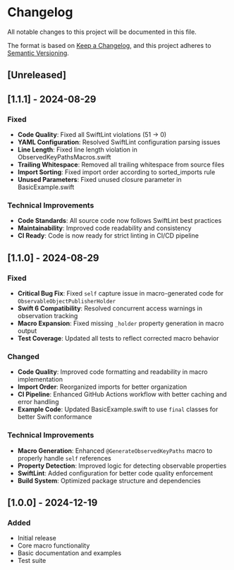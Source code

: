 # Changelog

All notable changes to this project will be documented in this file.

The format is based on [Keep a Changelog](https://keepachangelog.com/en/1.0.0/),
and this project adheres to [Semantic Versioning](https://semver.org/spec/v2.0.0.html).

## [Unreleased]

## [1.1.1] - 2024-08-29

### Fixed
- **Code Quality**: Fixed all SwiftLint violations (51 → 0)
- **YAML Configuration**: Resolved SwiftLint configuration parsing issues
- **Line Length**: Fixed line length violation in ObservedKeyPathsMacros.swift
- **Trailing Whitespace**: Removed all trailing whitespace from source files
- **Import Sorting**: Fixed import order according to sorted_imports rule
- **Unused Parameters**: Fixed unused closure parameter in BasicExample.swift

### Technical Improvements
- **Code Standards**: All source code now follows SwiftLint best practices
- **Maintainability**: Improved code readability and consistency
- **CI Ready**: Code is now ready for strict linting in CI/CD pipeline

## [1.1.0] - 2024-08-29

### Fixed
- **Critical Bug Fix**: Fixed `self` capture issue in macro-generated code for `ObservableObjectPublisherHolder`
- **Swift 6 Compatibility**: Resolved concurrent access warnings in observation tracking
- **Macro Expansion**: Fixed missing `_holder` property generation in macro output
- **Test Coverage**: Updated all tests to reflect corrected macro behavior

### Changed
- **Code Quality**: Improved code formatting and readability in macro implementation
- **Import Order**: Reorganized imports for better organization
- **CI Pipeline**: Enhanced GitHub Actions workflow with better caching and error handling
- **Example Code**: Updated BasicExample.swift to use `final` classes for better Swift conformance

### Technical Improvements
- **Macro Generation**: Enhanced `@GenerateObservedKeyPaths` macro to properly handle `self` references
- **Property Detection**: Improved logic for detecting observable properties
- **SwiftLint**: Added configuration for better code quality enforcement
- **Build System**: Optimized package structure and dependencies

## [1.0.0] - 2024-12-19

### Added
- Initial release
- Core macro functionality
- Basic documentation and examples
- Test suite
